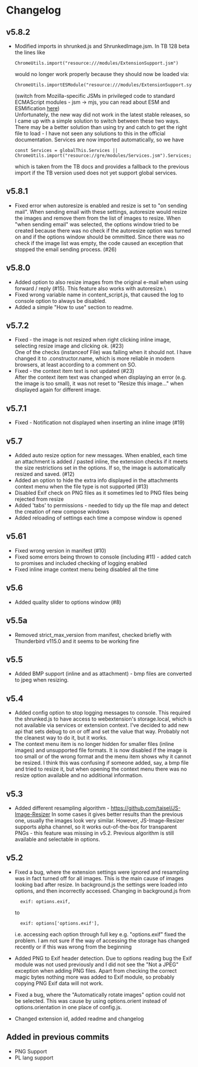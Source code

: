 # Changelog  

## v5.8.2

- Modified imports in shrunked.js and ShrunkedImage.jsm. In TB 128 beta the lines like
  
      ChromeUtils.import("resource:///modules/ExtensionSupport.jsm")
  would no longer work properly because they should now be loaded via:
  
      ChromeUtils.importESModule("resource:///modules/ExtensionSupport.sys.mjs")
  (switch from Mozilla-specific JSMs in privileged code to standard ECMAScript modules - jsm -> mjs, you can read about ESM and ESMification [here](https://groups.google.com/a/mozilla.org/g/dev-platform/c/6ahIMBNIamo?pli=1))\
  Unfortunately, the new way did not work in the latest stable releases, so I came up with a simple solution to switch between these two ways.
  There may be a better solution than using try and catch to get the right file to load - I have not seen any solutions to this in the official documentation.
  Services are now imported automatically, so we have

      const Services = globalThis.Services || ChromeUtils.import("resource://gre/modules/Services.jsm").Services;
  which is taken from the TB docs and provides a fallback to the previous import if the TB version used does not yet support global services.
## v5.8.1

- Fixed error when autoresize is enabled and resize is set to "on sending mail". When sending email with these settings, autoresize would resize the images and remove them from the list of images to resize. When "when sending email" was selected, the options window tried to be created because there was no check if the autoresize option was turned on and if the options window should be ommitted. Since there was no check if the image list was empty, the code caused an exception that stopped the email sending process. (#26)

## v5.8.0

- Added option to also resize images from the original e-mail when using forward / reply (#15). This feature also works with autoresize.\
- Fixed wrong variable name in content_script.js, that caused the log to console option to always be disabled.
- Added a simple "How to use" section to readme.

## v5.7.2

- Fixed - the image is not resized when right clicking inline image, selecting resize image and clicking ok. (#23)\
  One of the checks (instanceof File) was failing when it should not. I have changed it to .constructor.name, which is more reliable in modern browsers, at least according to a comment on SO.
- Fixed - the context item text is not updated (#23)\
  After the context item text was changed when displaying an error (e.g. the image is too small), it was not reset to "Resize this image..." when displayed again for different image.

## v5.7.1

- Fixed - Notification not displayed when inserting an inline image (#19)

## v5.7

- Added auto resize option for new messages. When enabled, each time an attachment is added / pasted inline, the extension checks if it meets the size restrictions set in the options. If so, the image is automatically resized and saved. (#12)
- Added an option to hide the extra info displayed in the attachments context menu when the file type is not supported (#13)
- Disabled Exif check on PNG files as it sometimes led to PNG files being rejected from resize
- Added 'tabs' to permissions - needed to tidy up the file map and detect the creation of new compose windows
- Added reloading of settings each time a compose window is opened
  
## v5.61

- Fixed wrong version in manifest (#10)
- Fixed some errors being thrown to console (including #11) - added catch to promises and included checking of logging enabled
- Fixed inline image context menu being disabled all the time

## v5.6

- Added quality slider to options window (#8)

## v5.5a

- Removed strict_max_version from manifest, checked briefly with Thunderbird v115.0 and it seems to be working fine

## v5.5

- Added BMP support (inline and as attachment) - bmp files are converted to jpeg when resizing.

## v5.4

- Added config option to stop logging messages to console. This required the shrunked.js to have access to webextension's storage.local, which is not available via services or extension context. I've decided to add new api that sets debug to on or off and set the value that way. Probably not the cleanest way to do it, but it works.
- The context menu item is no longer hidden for smaller files (inline images) and unsupported file formats. It is now disabled if the image is too small or of the wrong format and the menu item shows why it cannot be resized. I think this was confusing if someone added, say, a bmp file and tried to resize it, but when opening the context menu there was no resize option available and no additional information.

## v5.3

- Added different resampling algorithm - https://github.com/taisel/JS-Image-Resizer
  In some cases it gives better results than the previous one, usually the images look very similar. However, JS-Image-Resizer supports alpha channel, so it works out-of-the-box for transparent PNGs - this feature was missing in v5.2. Previous algorithm is still available and selectable in options.

## v5.2

- Fixed a bug, where the extension settings were ignored and resampling was in fact turned off for all images. This is the main cause of images looking bad after resize.
In background.js the settings were loaded into options, and then incorrectly accessed. Changing in background.js from

        exif: options.exif,
    to  

        exif: options['options.exif'],

    i.e. accessing each option through full key e.g. "options.exif" fixed the problem. I am not sure if the way of accessing the storage has changed recently or if this was wrong from the beginning
- Added PNG to Exif header detection. Due to options reading bug the Exif module was not used previously and I did not see the "Not a JPEG" exception when adding PNG files. Apart from checking the correct magic bytes nothing more was added to Exif module, so probably copying PNG Exif data will not work.
- Fixed a bug, where the "Automatically rotate images" option could not be selected. This was cause by using options.orient instead of options.orientation in one place of config.js.
- Changed extension id, added readme and changelog

## Added in previous commits

- PNG Support
- PL lang support